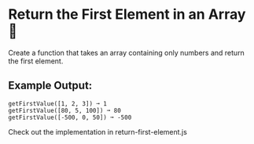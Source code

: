 # Return the First Element in an Array 🔢
Create a function that takes an array containing only numbers and return the first element.

## Example Output:
```
getFirstValue([1, 2, 3]) ➞ 1
getFirstValue([80, 5, 100]) ➞ 80
getFirstValue([-500, 0, 50]) ➞ -500
```
Check out the implementation in return-first-element.js
